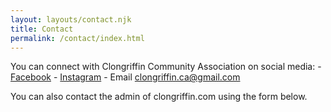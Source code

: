 ```yaml
---
layout: layouts/contact.njk
title: Contact
permalink: /contact/index.html
---
```


You can connect with Clongriffin Community Association on social media:
-﻿ [Facebook](https://www.facebook.com/ClongriffinSSC/)
-﻿ [Instagram](https://www.instagram.com/clongriffin.ca/)
-﻿ Email [clongriffin.ca@gmail.com](mailto:longriffin.ca@gmail.com)

You can also contact the admin of clongriffin.com using the form below.
